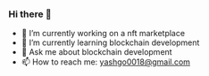 ### Hi there 👋

- 🔭 I’m currently working on a nft marketplace
- 🌱 I’m currently learning blockchain development
- 💬 Ask me about blockchain development
- 📫 How to reach me: yashgo0018@gmail.com

<!--
**yashgo0018/yashgo0018** is a ✨ _special_ ✨ repository because its `README.md` (this file) appears on your GitHub profile.

Here are some ideas to get you started:

- 🔭 I’m currently working on ...
- 🌱 I’m currently learning ...
- 👯 I’m looking to collaborate on ...
- 🤔 I’m looking for help with ...
- 💬 Ask me about ...
- 📫 How to reach me: ...
- 😄 Pronouns: ...
- ⚡ Fun fact: ...
-->
